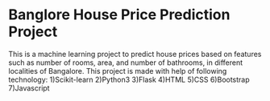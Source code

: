 # Banglore House Price Prediction Project
This is a machine learning project to predict house prices based on features such as number of rooms, area, and number of bathrooms, in different localities of Bangalore.
This project is made with help of following technology:
1)Scikit-learn
2)Python3
3)Flask
4)HTML
5)CSS
6)Bootstrap
7)Javascript
